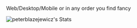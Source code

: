 Web/Desktop/Mobile or in any order you find fancy

![peterblazejewicz's Stats](https://github-readme-stats.vercel.app/api?username=peterblazejewicz&theme=dark&show_icons=true&hide_border=false&count_private=false&include_all_commits=true&show=reviews,discussion_answered,prs_merged,prs_merged_percentage)
